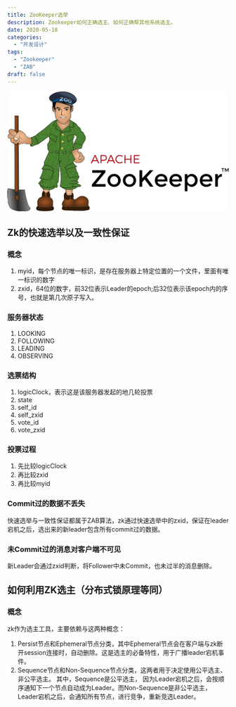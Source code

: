 ```yaml
---
title: ZooKeeper选举
description: Zookeeper如何正确选主、如何正确帮其他系统选主。
date: 2020-05-18
categories:
  - "开发设计"
tags:
  - "Zookeeper"
  - "ZAB"
draft: false
---
```

![20200727110914](https://raw.githubusercontent.com/hujianxin/pico/master/img/20200727110914.png)
<!--more-->

## Zk的快速选举以及一致性保证
### 概念
1. myid，每个节点的唯一标识，是存在服务器上特定位置的一个文件，里面有唯一标识的数字
2. zxid，64位的数字，前32位表示Leader的epoch;后32位表示该epoch内的序号，也就是第几次原子写入。

### 服务器状态
1. LOOKING
2. FOLLOWING
3. LEADING
4. OBSERVING

### 选票结构
1. logicClock，表示这是该服务器发起的地几轮投票
2. state
3. self_id
4. self_zxid
5. vote_id
6. vote_zxid

### 投票过程
1. 先比较logicClock
2. 再比较zxid
3. 再比较myid

### Commit过的数据不丢失
快速选举与一致性保证都属于ZAB算法，zk通过快速选举中的zxid，保证在leader宕机之后，选出来的新leader包含所有commit过的数据。

### 未Commit过的消息对客户端不可见
新Leader会通过zxid判断，将Follower中未Commit，也未过半的消息删除。

## 如何利用ZK选主（分布式锁原理等同）
### 概念
zk作为选主工具，主要依赖与这两种概念：
1. Persist节点和Ephemeral节点分类，其中Ephemeral节点会在客户端与zk断开session连接时，自动删除。这是选主的必备特性，用于广播leader宕机事件。
2. Sequence节点和Non-Sequence节点分类，这两者用于决定使用公平选主、非公平选主。
    其中，Sequence是公平选主， 因为Leader宕机之后，会按顺序通知下一个节点自动成为Leader。而Non-Sequence是非公平选主，Leader宕机之后，会通知所有节点，进行竞争，重新竞选Leader。